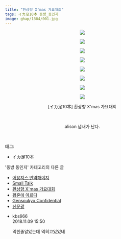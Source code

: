 ```yaml
---
title: "환상향 X'mas 가요대회"
tags: イカ足10本 동방_동인지
image: ghap/1884/001.jpg
---
```

<div class="article">
<p style="text-align: center; clear: none; float: none;"><img src="{{ site.nasurl }}/ghap/1884/001.jpg"/></p>
<p style="text-align: center; clear: none; float: none;"><img src="{{ site.nasurl }}/ghap/1884/002.jpg"/></p>
<p style="text-align: center; clear: none; float: none;"><img src="{{ site.nasurl }}/ghap/1884/003.jpg"/></p>
<p style="text-align: center; clear: none; float: none;"><img src="{{ site.nasurl }}/ghap/1884/004.jpg"/></p>
<p style="text-align: center; clear: none; float: none;"><img src="{{ site.nasurl }}/ghap/1884/005.jpg"/></p>
<p style="text-align: center; clear: none; float: none;"><img src="{{ site.nasurl }}/ghap/1884/006.jpg"/></p>
<p style="text-align: center; clear: none; float: none;"><img src="{{ site.nasurl }}/ghap/1884/007.jpg"/></p>
<p style="text-align: center; clear: none; float: none;"><img src="{{ site.nasurl }}/ghap/1884/008.jpg"/></p>
<p style="text-align: center; clear: none; float: none;">[イカ足10本] 환상향 X'mas 가요대회</p>
<p style="text-align: center; clear: none; float: none;"><br/></p>
<p style="text-align: center; clear: none; float: none;">alison 냄새가 난다.</p>
<p><br/></p>
</div><div class="tagTrail">
<p>태그: </p>
<ul>
<li>イカ足10本</li>
</ul>
</div><div class="another">
<p>'동방 동인지' 카테고리의 다른 글</p>
<ul>
<li><a href="/2016-08-28-ghap_1886">어묭져스 번역해야지</a></li>
<li><a href="/2016-08-28-ghap_1885">Small Talk</a></li>
<li><a href="/2016-08-28-ghap_1884">환상향 X'mas 가요대회</a></li>
<li><a href="/2016-08-28-ghap_1883">황혼에 이르다</a></li>
<li><a href="/2016-08-28-ghap_1882">Gensoukyo Confidential</a></li>
<li><a href="/2016-08-28-ghap_1880">신문광</a></li>
</ul>
</div><div class="cb_module cb_fluid">
<div class="cb_wrt cb_profile">
<div class="comment">
<ul>
<li class="cb_thumb_off" id="comment15370519">
<div class="cb_comment_area">
<div class="cb_info_area">
<div class="cb_section">
<span class="cb_nick_name">kbs966</span>
</div>
<div class="cb_section">
<span class="cb_date">2018.11.09 15:50 </span>
</div>
</div>
<div class="cb_dsc_comment">
<p class="cb_dsc">
											먹힌줄알았는데 먹히고있었네
										</p>
</div>
</div></li>
</ul>
</div>
</div><!-- commentList close -->
</div>